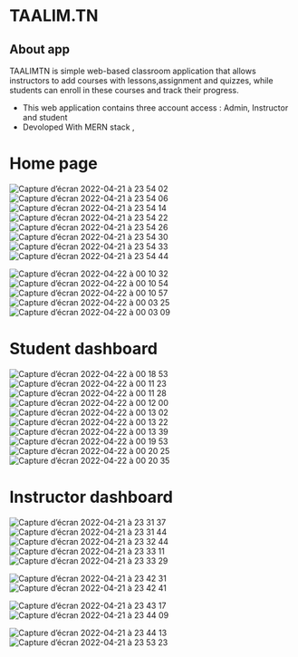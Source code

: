 # TAALIM.TN
## About app
 TAALIMTN is simple web-based classroom application that allows instructors to add courses with lessons,assignment and quizzes, while students can enroll in these courses and track their progress. 
* This web application contains three account access : Admin, Instructor and student
* Devoloped With MERN stack , 
 # Home page
 ![Capture d’écran 2022-04-21 à 23 54 02](https://user-images.githubusercontent.com/61707024/164564932-a14ed87b-c645-4efc-aa28-706e8d949394.png)
![Capture d’écran 2022-04-21 à 23 54 06](https://user-images.githubusercontent.com/61707024/164564934-f898c619-cd10-4aa7-a2b9-222476880de7.png)
![Capture d’écran 2022-04-21 à 23 54 14](https://user-images.githubusercontent.com/61707024/164564935-af4654cd-8869-4a6c-a3f5-1ab976fc360f.png)
![Capture d’écran 2022-04-21 à 23 54 22](https://user-images.githubusercontent.com/61707024/164564937-e96a89f6-61f9-4b07-b20f-1568bc4536c9.png)
![Capture d’écran 2022-04-21 à 23 54 26](https://user-images.githubusercontent.com/61707024/164564939-69c292bc-c907-40a9-bfd7-0798f5e097a7.png)
![Capture d’écran 2022-04-21 à 23 54 30](https://user-images.githubusercontent.com/61707024/164564944-a87e606e-c8aa-451b-aab2-c469d0a0749d.png)
![Capture d’écran 2022-04-21 à 23 54 33](https://user-images.githubusercontent.com/61707024/164564946-6fc16b3d-9ef0-40ed-8fc5-3ab03f16d06a.png)
![Capture d’écran 2022-04-21 à 23 54 44](https://user-images.githubusercontent.com/61707024/164564947-005dd5fb-a277-417c-a64d-e76dad1634be.png)
 
![Capture d’écran 2022-04-22 à 00 10 32](https://user-images.githubusercontent.com/61707024/164566705-58c28694-6875-4d0a-85c0-1cae5918a89a.png)![Capture d’écran 2022-04-22 à 00 10 54](https://user-images.githubusercontent.com/61707024/164566712-13530784-996d-4360-bf7a-b686e9ed7598.png)
![Capture d’écran 2022-04-22 à 00 10 57](https://user-images.githubusercontent.com/61707024/164566719-813dd63d-b658-4d85-beab-0b5935b50109.png)
![Capture d’écran 2022-04-22 à 00 03 25](https://user-images.githubusercontent.com/61707024/164567154-2505f6be-86be-45ce-b091-7cb61e90289e.png)
![Capture d’écran 2022-04-22 à 00 03 09](https://user-images.githubusercontent.com/61707024/164567156-a0417844-4d10-4df9-8095-2fc455f7e09a.png)

 # Student dashboard
 ![Capture d’écran 2022-04-22 à 00 18 53](https://user-images.githubusercontent.com/61707024/164567002-50e8783d-ba8d-45ce-b032-81112bc162f7.png)
 ![Capture d’écran 2022-04-22 à 00 11 23](https://user-images.githubusercontent.com/61707024/164567064-e7173a86-3717-4736-a2c7-3294b62f6a95.png)
![Capture d’écran 2022-04-22 à 00 11 28](https://user-images.githubusercontent.com/61707024/164567086-f7927ec2-4195-421b-b5d7-4d3bc33ecb22.png)
![Capture d’écran 2022-04-22 à 00 12 00](https://user-images.githubusercontent.com/61707024/164567092-d6304ddc-3173-471c-aaba-d99929a68793.png)
![Capture d’écran 2022-04-22 à 00 13 02](https://user-images.githubusercontent.com/61707024/164567096-cc71271e-7e50-4f96-aa4c-621c7b3a4009.png)
![Capture d’écran 2022-04-22 à 00 13 22](https://user-images.githubusercontent.com/61707024/164567099-77d9028f-cff3-43ec-a304-8d10ef6f8f14.png)
![Capture d’écran 2022-04-22 à 00 13 39](https://user-images.githubusercontent.com/61707024/164567111-f0b7096e-838d-43ac-ad6d-3b2db984c857.png)
![Capture d’écran 2022-04-22 à 00 19 53](https://user-images.githubusercontent.com/61707024/164567120-fb7d0c34-dfa5-467d-a247-0aa661d69f9d.png)
![Capture d’écran 2022-04-22 à 00 20 25](https://user-images.githubusercontent.com/61707024/164567122-4006c5e8-4013-4dd7-855e-d7d4c1acafd9.png)
![Capture d’écran 2022-04-22 à 00 20 35](https://user-images.githubusercontent.com/61707024/164567132-b3e91f3d-b280-4e3f-a897-a473974bf89e.png)

# Instructor dashboard
![Capture d’écran 2022-04-21 à 23 31 37](https://user-images.githubusercontent.com/61707024/164567515-75b8320f-11f4-4774-badd-a8caf89729fe.png)
![Capture d’écran 2022-04-21 à 23 31 44](https://user-images.githubusercontent.com/61707024/164567526-98a3710a-92c6-4aa4-ab3c-79d951ed5f51.png)
![Capture d’écran 2022-04-21 à 23 32 44](https://user-images.githubusercontent.com/61707024/164567540-d722582d-b1be-4069-afe1-728a50cbaaa0.png)
![Capture d’écran 2022-04-21 à 23 33 11](https://user-images.githubusercontent.com/61707024/164567544-8a7db28c-60cd-4c37-8ca5-669f14a5d1b1.png)
![Capture d’écran 2022-04-21 à 23 33 29](https://user-images.githubusercontent.com/61707024/164567547-c1d53875-4903-4fb5-b9b6-54338a559967.png)

![Capture d’écran 2022-04-21 à 23 42 31](https://user-images.githubusercontent.com/61707024/164567567-98bce9fc-ceaa-4e3f-80c6-307d80d22809.png)
![Capture d’écran 2022-04-21 à 23 42 41](https://user-images.githubusercontent.com/61707024/164567573-ad1ea398-ad9f-4f06-975f-d7972be53bc8.png)

![Capture d’écran 2022-04-21 à 23 43 17](https://user-images.githubusercontent.com/61707024/164567586-63eb167f-adb7-4305-92d3-feb558ea3a84.png)
![Capture d’écran 2022-04-21 à 23 44 09](https://user-images.githubusercontent.com/61707024/164567592-0221f2dc-9b53-43fd-be0b-c6f17868c2a0.png)

![Capture d’écran 2022-04-21 à 23 44 13](https://user-images.githubusercontent.com/61707024/164567595-26da18b4-8e02-4351-85dc-5bb6c4599845.png)
![Capture d’écran 2022-04-21 à 23 53 23](https://user-images.githubusercontent.com/61707024/164567603-92868ab7-8926-4c57-a207-7bcf535bae24.png)


